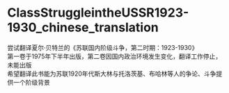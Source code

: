 # ClassStruggleintheUSSR1923-1930_chinese_translation
尝试翻译夏尔·贝特兰的《苏联国内阶级斗争，第二时期：1923-1930》  
第一卷于1975年下半年出版，第二卷因国内政治环境发生变化，翻译工作停止，未能出版  
希望翻译此书能为苏联1920年代斯大林与托洛茨基、布哈林等人的争论、斗争提供一个阶级背景
